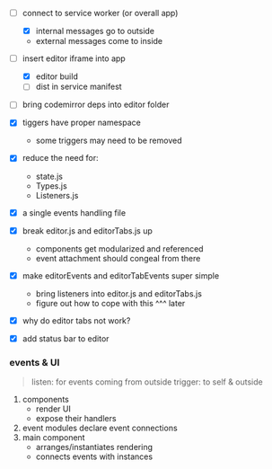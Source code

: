 
- [ ] connect to service worker (or overall app)
	- [X] internal messages go to outside
	- external messages come to inside
- [ ] insert editor iframe into app
	- [X] editor build
	- [ ] dist in service manifest
- [ ] bring codemirror deps into editor folder

- [X] tiggers have proper namespace
	- some triggers may need to be removed
- [X] reduce the need for:
	- state.js
	- Types.js
	- Listeners.js
- [X] a single events handling file
- [X] break editor.js and editorTabs.js up
	- components get modularized and referenced
	- event attachment should congeal from there
- [X] make editorEvents and editorTabEvents super simple
	- bring listeners into editor.js and editorTabs.js
	- figure out how to cope with this ^^^ later
- [X] why do editor tabs not work?
- [X] add status bar to editor


### events & UI
> listen: for events coming from outside
> trigger: to self & outside

1. components
	- render UI
	- expose their handlers
2. event modules declare event connections
3. main component
	- arranges/instantiates rendering
	- connects events with instances